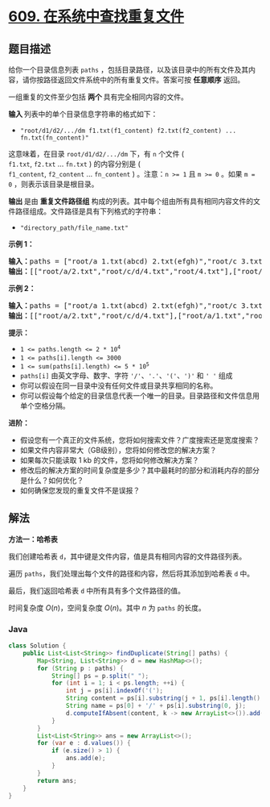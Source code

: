# [609. 在系统中查找重复文件](https://leetcode.cn/problems/find-duplicate-file-in-system)

## 题目描述

<p>给你一个目录信息列表&nbsp;<code>paths</code> ，包括目录路径，以及该目录中的所有文件及其内容，请你按路径返回文件系统中的所有重复文件。答案可按 <strong>任意顺序</strong> 返回。</p>

<p>一组重复的文件至少包括 <strong>两个 </strong>具有完全相同内容的文件。</p>

<p><strong>输入 </strong>列表中的单个目录信息字符串的格式如下：</p>

<ul>
	<li><code>"root/d1/d2/.../dm f1.txt(f1_content) f2.txt(f2_content) ... fn.txt(fn_content)"</code></li>
</ul>

<p>这意味着，在目录&nbsp;<code>root/d1/d2/.../dm</code>&nbsp;下，有 <code>n</code> 个文件 ( <code>f1.txt</code>,&nbsp;<code>f2.txt</code>&nbsp;...&nbsp;<code>fn.txt</code> ) 的内容分别是 ( <code>f1_content</code>,&nbsp;<code>f2_content</code>&nbsp;...&nbsp;<code>fn_content</code> ) 。注意：<code>n &gt;= 1</code> 且 <code>m &gt;= 0</code> 。如果 <code>m = 0</code> ，则表示该目录是根目录。</p>

<p><strong>输出 </strong>是由 <strong>重复文件路径组</strong> 构成的列表。其中每个组由所有具有相同内容文件的文件路径组成。文件路径是具有下列格式的字符串：</p>

<ul>
	<li><code>"directory_path/file_name.txt"</code></li>
</ul>

<p><strong>示例 1：</strong></p>

<pre>
<strong>输入：</strong>paths = ["root/a 1.txt(abcd) 2.txt(efgh)","root/c 3.txt(abcd)","root/c/d 4.txt(efgh)","root 4.txt(efgh)"]
<strong>输出：</strong>[["root/a/2.txt","root/c/d/4.txt","root/4.txt"],["root/a/1.txt","root/c/3.txt"]]
</pre>

<p><strong>示例 2：</strong></p>

<pre>
<strong>输入：</strong>paths = ["root/a 1.txt(abcd) 2.txt(efgh)","root/c 3.txt(abcd)","root/c/d 4.txt(efgh)"]
<strong>输出：</strong>[["root/a/2.txt","root/c/d/4.txt"],["root/a/1.txt","root/c/3.txt"]]
</pre>

<p><strong>提示：</strong></p>

<ul>
	<li><code>1 &lt;= paths.length &lt;= 2 * 10<sup>4</sup></code></li>
	<li><code>1 &lt;= paths[i].length &lt;= 3000</code></li>
	<li><code>1 &lt;= sum(paths[i].length) &lt;= 5 * 10<sup>5</sup></code></li>
	<li><code>paths[i]</code> 由英文字母、数字、字符 <code>'/'</code>、<code>'.'</code>、<code>'('</code>、<code>')'</code> 和 <code>' '</code> 组成</li>
	<li>你可以假设在同一目录中没有任何文件或目录共享相同的名称。</li>
	<li>你可以假设每个给定的目录信息代表一个唯一的目录。目录路径和文件信息用单个空格分隔。</li>
</ul>

<p><strong>进阶：</strong></p>

<ul>
	<li>假设您有一个真正的文件系统，您将如何搜索文件？广度搜索还是宽度搜索？</li>
	<li>如果文件内容非常大（GB级别），您将如何修改您的解决方案？</li>
	<li>如果每次只能读取 1 kb 的文件，您将如何修改解决方案？</li>
	<li>修改后的解决方案的时间复杂度是多少？其中最耗时的部分和消耗内存的部分是什么？如何优化？</li>
	<li>如何确保您发现的重复文件不是误报？</li>
</ul>

## 解法

**方法一：哈希表**

我们创建哈希表 `d`，其中键是文件内容，值是具有相同内容的文件路径列表。

遍历 `paths`，我们处理出每个文件的路径和内容，然后将其添加到哈希表 `d` 中。

最后，我们返回哈希表 `d` 中所有具有多个文件路径的值。

时间复杂度 $O(n)$，空间复杂度 $O(n)$。其中 $n$ 为 `paths` 的长度。

### **Java**

```java
class Solution {
    public List<List<String>> findDuplicate(String[] paths) {
        Map<String, List<String>> d = new HashMap<>();
        for (String p : paths) {
            String[] ps = p.split(" ");
            for (int i = 1; i < ps.length; ++i) {
                int j = ps[i].indexOf('(');
                String content = ps[i].substring(j + 1, ps[i].length() - 1);
                String name = ps[0] + '/' + ps[i].substring(0, j);
                d.computeIfAbsent(content, k -> new ArrayList<>()).add(name);
            }
        }
        List<List<String>> ans = new ArrayList<>();
        for (var e : d.values()) {
            if (e.size() > 1) {
                ans.add(e);
            }
        }
        return ans;
    }
}
```
